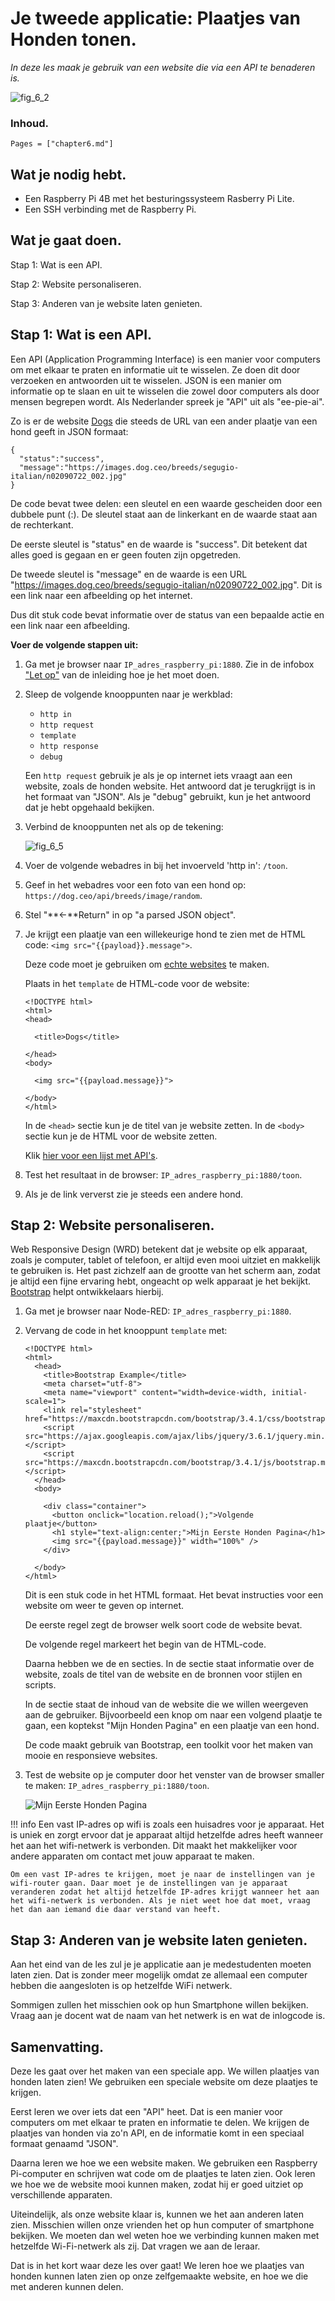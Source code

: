 # Je tweede applicatie: Plaatjes van Honden tonen.

*In deze les maak je gebruik van een website die via een API te benaderen is.*

![fig_6_2](assets/fig_6_2.png)

### Inhoud.

```@contents
Pages = ["chapter6.md"]
```

## Wat je nodig hebt.

- Een Raspberry Pi 4B met het besturingssysteem Rasberry Pi Lite.
- Een SSH verbinding met de Raspberry Pi.

## Wat je gaat doen.

Stap 1: Wat is een API.

Stap 2: Website personaliseren.

Stap 3: Anderen van je website laten genieten.

## Stap 1: Wat is een API.

Een API (Application Programming Interface) is een manier voor computers om met elkaar te praten en informatie uit te wisselen. Ze doen dit door verzoeken en antwoorden uit te wisselen. JSON is een manier om informatie op te slaan en uit te wisselen die zowel door computers als door mensen begrepen wordt. Als Nederlander spreek je "API" uit als "ee-pie-ai".

Zo is er de website [Dogs](https://dog.ceo/api/breeds/image/random) die steeds de URL van een ander plaatje van een hond geeft in JSON formaat:

```
{
  "status":"success",
  "message":"https://images.dog.ceo/breeds/segugio-italian/n02090722_002.jpg"
}
```

De code bevat twee delen: een sleutel en een waarde gescheiden door een dubbele punt (:). De sleutel staat aan de linkerkant en de waarde staat aan de rechterkant.

De eerste sleutel is "status" en de waarde is "success". Dit betekent dat alles goed is gegaan en er geen fouten zijn opgetreden.

De tweede sleutel is "message" en de waarde is een URL "https://images.dog.ceo/breeds/segugio-italian/n02090722_002.jpg". Dit is een link naar een afbeelding op het internet.

Dus dit stuk code bevat informatie over de status van een bepaalde actie en een link naar een afbeelding.

**Voer de volgende stappen uit:**

1. Ga met je browser naar `IP_adres_raspberry_pi:1880`. Zie in de infobox ["Let op"](../index.html) van de inleiding hoe je het moet doen.

2. Sleep de volgende knooppunten naar je werkblad:
   - `http in`
   - `http request`
   - `template`
   - `http response`
   - `debug`

   Een `http request` gebruik je als je op internet iets vraagt aan een website, zoals de honden website. Het antwoord dat je terugkrijgt is in het formaat van "JSON". Als je "debug" gebruikt, kun je het antwoord dat je hebt opgehaald bekijken.

3. Verbind de knooppunten net als op de tekening:
   
   ![fig_6_5](assets/fig_6_5.png)

4. Voer de volgende webadres in bij het invoerveld 'http in': `/toon`.

5. Geef in het webadres voor een foto van een hond op: `https://dog.ceo/api/breeds/image/random`. 

6. Stel "**<-**Return" in op "a parsed JSON object".

7. Je krijgt een plaatje van een willekeurige hond te zien met de HTML code: `<img src="{{payload}}.message">`.

   Deze code moet je gebruiken om [echte websites](https://www.w3schools.com/html/html_intro.asp) te maken.

   Plaats in het `template` de HTML-code voor de website:

   ```
   <!DOCTYPE html>
   <html>
   <head>

     <title>Dogs</title>

   </head>
   <body>

     <img src="{{payload.message}}">

   </body>
   </html>
   ```
   In de `<head>` sectie kun je de titel van je website zetten. In de `<body>` sectie kun je de HTML voor de website zetten.
   
   Klik [hier voor een lijst met API's](https://mixedanalytics.com/blog/list-actually-free-open-no-auth-needed-apis/).

8. Test het resultaat in de browser: `IP_adres_raspberry_pi:1880/toon`.

9. Als je de link ververst zie je steeds een andere hond.

## Stap 2: Website personaliseren.

Web Responsive Design (WRD) betekent dat je website op elk apparaat, zoals je computer, tablet of telefoon, er altijd even mooi uitziet en makkelijk te gebruiken is. Het past zichzelf aan de grootte van het scherm aan, zodat je altijd een fijne ervaring hebt, ongeacht op welk apparaat je het bekijkt. [Bootstrap](https://www.w3schools.com/bootstrap/bootstrap_ver.asp) helpt ontwikkelaars hierbij.

1. Ga met je browser naar Node-RED: `IP_adres_raspberry_pi:1880`.

2. Vervang de code in het knooppunt `template` met:

   ```
   <!DOCTYPE html>
   <html>
     <head>
       <title>Bootstrap Example</title>
       <meta charset="utf-8">
       <meta name="viewport" content="width=device-width, initial-scale=1">
       <link rel="stylesheet" href="https://maxcdn.bootstrapcdn.com/bootstrap/3.4.1/css/bootstrap.min.css">
       <script src="https://ajax.googleapis.com/ajax/libs/jquery/3.6.1/jquery.min.js"></script>
       <script src="https://maxcdn.bootstrapcdn.com/bootstrap/3.4.1/js/bootstrap.min.js"></script>
     </head>
     <body>
      
       <div class="container">
         <button onclick="location.reload();">Volgende plaatje</button>
         <h1 style="text-align:center;">Mijn Eerste Honden Pagina</h1>
         <img src="{{payload.message}}" width="100%" />           
       </div>
     
     </body>
   </html>
   ```
   Dit is een stuk code in het HTML formaat. Het bevat instructies voor een website om weer te geven op internet.
   
   De eerste regel <!DOCTYPE html> zegt de browser welk soort code de website bevat.
   
   De volgende regel <html> markeert het begin van de HTML-code.
   
   Daarna hebben we de <head> en <body> secties. In de <head> sectie staat informatie over de website, zoals de titel van de website en de bronnen voor stijlen en scripts.
   
   In de <body> sectie staat de inhoud van de website die we willen weergeven aan de gebruiker. Bijvoorbeeld een knop om naar een volgend plaatje te gaan, een koptekst "Mijn Honden Pagina" en een plaatje van een hond.
   
   De code maakt gebruik van Bootstrap, een toolkit voor het maken van mooie en responsieve websites.

3. Test de website op je computer door het venster van de browser smaller te maken: `IP_adres_raspberry_pi:1880/toon`.
   
   ![Mijn Eerste Honden Pagina](assets/fig_6_2.png)

!!! info
    Een vast IP-adres op wifi is zoals een huisadres voor je apparaat. Het is uniek en zorgt ervoor dat je apparaat altijd hetzelfde adres heeft wanneer het aan het wifi-netwerk is verbonden. Dit maakt het makkelijker voor andere apparaten om contact met jouw apparaat te maken.

    Om een vast IP-adres te krijgen, moet je naar de instellingen van je wifi-router gaan. Daar moet je de instellingen van je apparaat veranderen zodat het altijd hetzelfde IP-adres krijgt wanneer het aan het wifi-netwerk is verbonden. Als je niet weet hoe dat moet, vraag het dan aan iemand die daar verstand van heeft.

## Stap 3: Anderen van je website laten genieten.

Aan het eind van de les zul je je applicatie aan je medestudenten moeten laten zien. Dat is zonder meer mogelijk omdat ze allemaal een computer hebben die aangesloten is op hetzelfde WiFi netwerk.

Sommigen zullen het misschien ook op hun Smartphone willen bekijken. Vraag aan je docent wat de naam van het netwerk is en wat de inlogcode is.

## Samenvatting.

Deze les gaat over het maken van een speciale app. We willen plaatjes van honden laten zien! We gebruiken een speciale website om deze plaatjes te krijgen.

Eerst leren we over iets dat een "API" heet. Dat is een manier voor computers om met elkaar te praten en informatie te delen. We krijgen de plaatjes van honden via zo'n API, en de informatie komt in een speciaal formaat genaamd "JSON".

Daarna leren we hoe we een website maken. We gebruiken een Raspberry Pi-computer en schrijven wat code om de plaatjes te laten zien. Ook leren we hoe we de website mooi kunnen maken, zodat hij er goed uitziet op verschillende apparaten.

Uiteindelijk, als onze website klaar is, kunnen we het aan anderen laten zien. Misschien willen onze vrienden het op hun computer of smartphone bekijken. We moeten dan wel weten hoe we verbinding kunnen maken met hetzelfde Wi-Fi-netwerk als zij. Dat vragen we aan de leraar.

Dat is in het kort waar deze les over gaat! We leren hoe we plaatjes van honden kunnen laten zien op onze zelfgemaakte website, en hoe we die met anderen kunnen delen.
